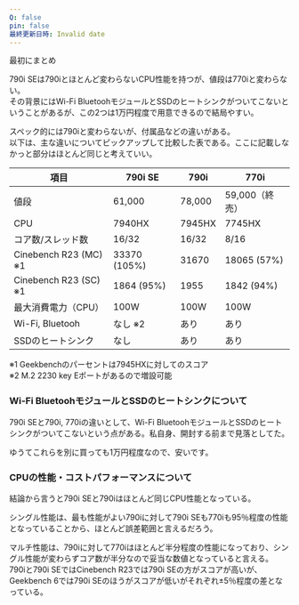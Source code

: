 ```yaml
---
Q: false
pin: false
最終更新日時: Invalid date
---
```

最初にまとめ

790i SEは790iとほとんど変わらないCPU性能を持つが、値段は770iと変わらない。  
その背景にはWi-Fi BluetoohモジュールとSSDのヒートシンクがついてこないということがあるが、この2つは1万円程度で用意できるので結局やすい。  

  

スペック的には790iと変わらないが、付属品などの違いがある。  
以下は、主な違いについてピックアップして比較した表である。ここに記載しなかっと部分はほとんど同じと考えていい。  

|項目|790i SE|790i|770i|
|---|---|---|---|
|値段|61,000|78,000|59,000（終売）|
|CPU|7940HX|7945HX|7745HX|
|コア数/スレッド数|16/32|16/32|8/16|
|Cinebench R23 (MC) ※1|33370 (105%)|31670|18065 (57%)|
|Cinebench R23 (SC) ※1|1864 (95%)|1955|1842 (94%)|
|最大消費電力（CPU）|100W|100W|100W|
|Wi-Fi, Bluetooh|なし ※2|あり|あり|
|SSDのヒートシンク|なし|あり|あり|

※1 Geekbenchのパーセントは7945HXに対してのスコア  
※2 M.2 2230 key Eポートがあるので増設可能  

  

### Wi-Fi BluetoohモジュールとSSDのヒートシンクについて

790i SEと790i, 770iの違いとして、Wi-Fi BluetoohモジュールとSSDのヒートシンクがついてこないという点がある。私自身、開封する前まで見落としてた。

ゆうてこれらを別に買っても1万円程度なので、安いです。

  

### CPUの性能・コストパフォーマンスについて

結論から言うと790i SEと790iはほとんど同じCPU性能となっている。

シングル性能は、最も性能がよい790iに対して790i SEも770iも95％程度の性能となっていることから、ほとんど誤差範囲と言えるだろう。

マルチ性能は、790iに対して770iはほとんど半分程度の性能になっており、シングル性能が変わらずコア数が半分なので妥当な数値となっていると言える。  
790iと790i SEではCinebench R23では790i SEの方がスコアが高いが、Geekbench 6では790i SEのほうがスコアが低いがそれぞれ±5％程度の差となっている。